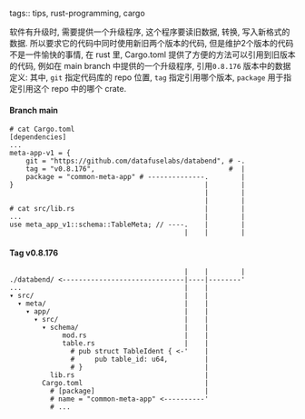tags:: tips, rust-programming, cargo

软件有升级时, 需要提供一个升级程序,
这个程序要读旧数据, 转换, 写入新格式的数据.
所以要求它的代码中同时使用新旧两个版本的代码,
但是维护2个版本的代码不是一件愉快的事情,
在 rust 里, Cargo.toml 提供了方便的方法可以引用到旧版本的代码, 例如在 main
branch 中提供的一个升级程序, 引用`0.8.176` 版本中的数据定义:
其中, `git` 指定代码库的 repo 位置,
`tag` 指定引用哪个版本,
`package` 用于指定引用这个 repo 中的哪个 crate.

#### Branch main

```text
# cat Cargo.toml
[dependencies]
...
meta-app-v1 = {
    git = "https://github.com/datafuselabs/databend", # -.
    tag = "v0.8.176",                                 #  |
    package = "common-meta-app" # --------------.        |
}                                               |        |
                                                |        |
                                                |        |
# cat src/lib.rs                                |        |
...                                             |        |
use meta_app_v1::schema::TableMeta; // ----.    |        |
                                           |    |        |
```

#### Tag v0.8.176

```text
                                           |    |        |
./databend/ <------------------------------|----|--------'
...                                        |    |
▾ src/                                     |    |
  ▾ meta/                                  |    |
    ▾ app/                                 |    |
      ▾ src/                               |    |
        ▾ schema/                          |    |
             mod.rs                        |    |
             table.rs                      |    |
               # pub struct TableIdent { <-'    |
               #     pub table_id: u64,         |
               # }                              |
          lib.rs                                |
        Cargo.toml                              |
          # [package]                           |
          # name = "common-meta-app" <----------'
          # ...
```


